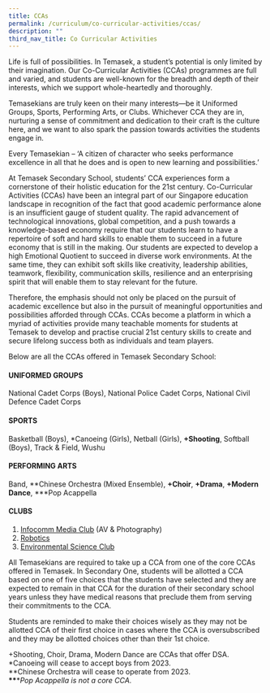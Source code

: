 ```yaml
---
title: CCAs
permalink: /curriculum/co-curricular-activities/ccas/
description: ""
third_nav_title: Co Curricular Activities
---
```

Life is full of possibilities. In Temasek, a student’s potential is only limited by their imagination. Our Co-Curricular Activities (CCAs) programmes are full and varied, and students are well-known for the breadth and depth of their interests, which we support whole-heartedly and thoroughly.  
  
Temasekians are truly keen on their many interests—be it Uniformed Groups, Sports, Performing Arts, or Clubs. Whichever CCA they are in, nurturing a sense of commitment and dedication to their craft is the culture here, and we want to also spark the passion towards activities the students engage in.  
  
Every Temasekian – ‘A citizen of character who seeks performance excellence in all that he does and is open to new learning and possibilities.’  
  
At Temasek Secondary School, students’ CCA experiences form a cornerstone of their holistic education for the 21st century. Co-Curricular Activities (CCAs) have been an integral part of our Singapore education landscape in recognition of the fact that good academic performance alone is an insufficient gauge of student quality. The rapid advancement of technological innovations, global competition, and a push towards a knowledge-based economy require that our students learn to have a repertoire of soft and hard skills to enable them to succeed in a future economy that is still in the making. Our students are expected to develop a high Emotional Quotient to succeed in diverse work environments. At the same time, they can exhibit soft skills like creativity, leadership abilities, teamwork, flexibility, communication skills, resilience and an enterprising spirit that will enable them to stay relevant for the future.  
  
Therefore, the emphasis should not only be placed on the pursuit of academic excellence but also in the pursuit of meaningful opportunities and possibilities afforded through CCAs. CCAs become a platform in which a myriad of activities provide many teachable moments for students at Temasek to develop and practise crucial 21st century skills to create and secure lifelong success both as individuals and team players.  
  
Below are all the CCAs offered in Temasek Secondary School:  
  

#### **UNIFORMED GROUPS**

National Cadet Corps (Boys), National Police Cadet Corps, National Civil Defence Cadet Corps  
  

#### **SPORTS**

Basketball (Boys), \*Canoeing (Girls), Netball (Girls), **+Shooting**, Softball (Boys), Track & Field, Wushu  
  

#### **PERFORMING ARTS**

Band, \*\*Chinese Orchestra (Mixed Ensemble), **+Choir**, **+Drama**, **+Modern Dance**, \*\*\*Pop Acappella  
  

#### **CLUBS**

1. [Infocomm Media Club](/curriculum/co-curricular-activities/infocomm-media-club) (AV & Photography)
2. [Robotics](/curriculum/co-curricular-activities/robotics-club/)
3. [Environmental Science Club](/curriculum/co-curricular-activities/environmental-science-club/)  
  
All Temasekians are required to take up a CCA from one of the core CCAs offered in Temasek. In Secondary One, students will be allotted a CCA based on one of five choices that the students have selected and they are expected to remain in that CCA for the duration of their secondary school years unless they have medical reasons that preclude them from serving their commitments to the CCA.  
  
Students are reminded to make their choices wisely as they may not be allotted CCA of their first choice in cases where the CCA is oversubscribed and they may be allotted choices other than their 1st choice.  
  
+Shooting, Choir, Drama, Modern Dance are CCAs that offer DSA.  
\*Canoeing will cease to accept boys from 2023.  
\*\*Chinese Orchestra will cease to operate from 2023.  
__\*\*__\*_Pop Acappella is not a core CCA._